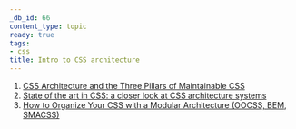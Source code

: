 ```yaml
---
_db_id: 66
content_type: topic
ready: true
tags:
- css
title: Intro to CSS architecture
---
```


1. [CSS Architecture and the Three Pillars of Maintainable CSS](https://www.sitepoint.com/css-architecture-and-the-three-pillars-of-maintainable-css/)
2. [State of the art in CSS: a closer look at CSS architecture systems](https://medium.com/openmindonline/state-of-the-art-in-css-a-closer-look-at-css-architecture-systems-544339a6c625)
3. [How to Organize Your CSS with a Modular Architecture (OOCSS, BEM, SMACSS)](https://snipcart.com/blog/organize-css-modular-architecture)
